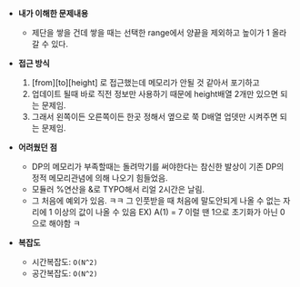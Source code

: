 - **내가 이해한 문제내용**
    - 제단을 쌓을 건데 쌓을 때는 선택한 range에서 양끝을 제외하고 높이가 1 올라갈 수 있다.

- **접근 방식**
    1. [from][to][height] 로 접근했는데 메모리가 안될 것 같아서 포기하고
    2. 업데이트 될때 바로 직전 정보만 사용하기 때문에 height배열 2개만 있으면 되는 문제임.
    3. 그래서 왼쪽이든 오른쪽이든 한곳 정해서 옆으로 쭉 D배열 업뎃만 시켜주면 되는 문제임.
    
- **어려웠던 점**
    - DP의 메모리가 부족할때는 돌려막기를 써야한다는 참신한 발상이 기존 DP의 정적 메모리관념에 의해 나오기 힘들었음.
    - 모듈러 %연산을 &로 TYPO해서 리얼 2시간은 날림.
    - 그 처음에 예외가 있음. ㅋㅋ 그 인풋받을 때 처음에 말도안되게 나올 수 없는 자리에 1 이상의 값이 나올 수 있음 EX) A(1) = 7
      이럴 땐 1으로 초기화가 아닌 0으로 해야함 ㅋ

- **복잡도**
  - 시간복잡도: `O(N^2)`
  - 공간복잡도: `O(N^2)`
